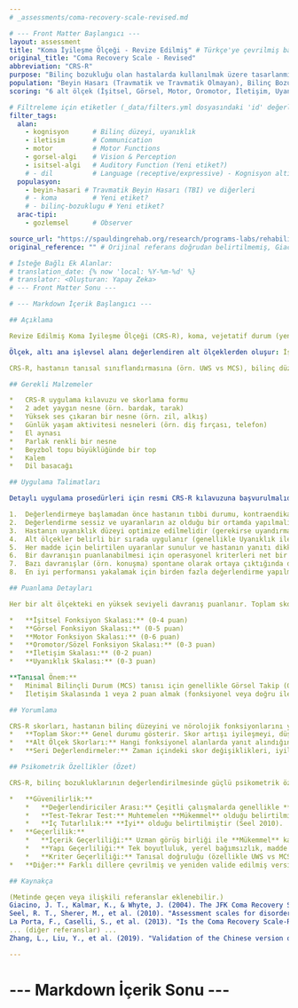 ```yaml
---
# _assessments/coma-recovery-scale-revised.md

# --- Front Matter Başlangıcı ---
layout: assessment
title: "Koma İyileşme Ölçeği - Revize Edilmiş" # Türkçe'ye çevrilmiş başlık
original_title: "Coma Recovery Scale - Revised"
abbreviation: "CRS-R"
purpose: "Bilinç bozukluğu olan hastalarda kullanılmak üzere tasarlanmış standartlaştırılmış bir nörodavranışsal değerlendirme ölçüsüdür. Tanı koymak, davranışsal iyileşmeyi izlemek, sonucu öngörmek ve tedavi etkinliğini değerlendirmek amacıyla kullanılır."
population: "Beyin Hasarı (Travmatik ve Travmatik Olmayan), Bilinç Bozuklukları (Koma, Vejetatif Durum/Yanıt Vermeyen Uyanıklık Sendromu, Minimal Bilinçli Durum)." # Metinde geçen ana gruplar
scoring: "6 alt ölçek (İşitsel, Görsel, Motor, Oromotor, İletişim, Uyanıklık). Her alt ölçekteki maddeler hiyerarşik olarak düzenlenmiştir (refleksif aktiviteden bilişsel aracılı davranışlara). Toplam skor 0 ile 23 arasında değişir."

# Filtreleme için etiketler (_data/filters.yml dosyasındaki 'id' değerleri kullanılacak)
filter_tags:
  alan:
    - kognisyon      # Bilinç düzeyi, uyanıklık
    - iletisim       # Communication
    - motor          # Motor Functions
    - gorsel-algi    # Vision & Perception
    - isitsel-algi   # Auditory Function (Yeni etiket?)
    # - dil          # Language (receptive/expressive) - Kognisyon altında?
  populasyon:
    - beyin-hasari # Travmatik Beyin Hasarı (TBI) ve diğerleri
    # - koma         # Yeni etiket?
    # - bilinç-bozuklugu # Yeni etiket?
  arac-tipi:
    - gozlemsel      # Observer

source_url: "https://spauldingrehab.org/research/programs-labs/rehabilitation-outcomes-center/crs-r" # Metindeki link
original_reference: "" # Orijinal referans doğrudan belirtilmemiş, Giacino et al. genellikle atıfta bulunulur. Manuel kontrol edilmeli.

# İsteğe Bağlı Ek Alanlar:
# translation_date: {% now 'local: %Y-%m-%d' %}
# translator: <Oluşturan: Yapay Zeka>
# --- Front Matter Sonu ---

# --- Markdown İçerik Başlangıcı ---

## Açıklama

Revize Edilmiş Koma İyileşme Ölçeği (CRS-R), koma, vejetatif durum (yeni adıyla yanıt vermeyen uyanıklık sendromu - UWS) ve minimal bilinçli durum (MCS) gibi ciddi bilinç bozukluğu (DoC - Disorders of Consciousness) olan hastaların değerlendirilmesi için özel olarak tasarlanmış, standartlaştırılmış bir nörodavranışsal ölçektir.

Ölçek, altı ana işlevsel alanı değerlendiren alt ölçeklerden oluşur: İşitsel, Görsel, Motor, Oromotor, İletişim ve Uyanıklık. Her alt ölçekteki maddeler, en temel refleksif yanıtlardan başlayarak daha karmaşık, bilişsel olarak yönlendirilen davranışlara doğru hiyerarşik bir şekilde sıralanmıştır. Puanlama, gözlemlenen davranışların operasyonel olarak tanımlanmış kriterleri karşılayıp karşılamadığına göre yapılır. En düşük toplam skor 0, en yüksek toplam skor 23'tür.

CRS-R, hastanın tanısal sınıflandırmasına (örn. UWS vs MCS), bilinç düzeyindeki ince değişikliklerin saptanmasına, prognozun belirlenmesine ve uygulanan tedavilerin etkinliğinin değerlendirilmesine yardımcı olur. Özellikle, minimal bilinçli durumu (MCS) vejetatif durumdan ayırt etmede önemli bir araç olarak kabul edilir. Toplam skor 10 veya üzeri genellikle MCS veya Emergent MCS (eMCS) tanısını destekler. Ayrıca, dil işlevlerinin varlığına göre hastaları "MCS+" ve "MCS-" olarak alt gruplara ayırmak için de kullanılabilir.

## Gerekli Malzemeler

*   CRS-R uygulama kılavuzu ve skorlama formu
*   2 adet yaygın nesne (örn. bardak, tarak)
*   Yüksek ses çıkaran bir nesne (örn. zil, alkış)
*   Günlük yaşam aktivitesi nesneleri (örn. diş fırçası, telefon)
*   El aynası
*   Parlak renkli bir nesne
*   Beyzbol topu büyüklüğünde bir top
*   Kalem
*   Dil basacağı

## Uygulama Talimatları

Detaylı uygulama prosedürleri için resmi CRS-R kılavuzuna başvurulmalıdır. Genel prensipler şunlardır:

1.  Değerlendirmeye başlamadan önce hastanın tıbbi durumu, kontraendikasyonlar ve önlemler hakkında bilgi alınmalıdır.
2.  Değerlendirme sessiz ve uyaranların az olduğu bir ortamda yapılmalıdır.
3.  Hastanın uyanıklık düzeyi optimize edilmelidir (gerekirse uyandırma manevraları uygulanır).
4.  Alt ölçekler belirli bir sırada uygulanır (genellikle Uyanıklık ile başlanır).
5.  Her madde için belirtilen uyaranlar sunulur ve hastanın yanıtı dikkatlice gözlemlenir.
6.  Bir davranışın puanlanabilmesi için operasyonel kriterleri net bir şekilde karşılaması gerekir. Şüphe durumunda, davranış var olarak puanlanmaz ve bir alt madde değerlendirilir.
7.  Bazı davranışlar (örn. konuşma) spontane olarak ortaya çıktığında da puanlanabilir.
8.  En iyi performansı yakalamak için birden fazla değerlendirme yapılması önerilebilir (bazı kaynaklar 5 defaya kadar önermektedir).

## Puanlama Detayları

Her bir alt ölçekteki en yüksek seviyeli davranış puanlanır. Toplam skor, 6 alt ölçekten alınan puanların toplamıdır (0-23).

*   **İşitsel Fonksiyon Skalası:** (0-4 puan)
*   **Görsel Fonksiyon Skalası:** (0-5 puan)
*   **Motor Fonksiyon Skalası:** (0-6 puan)
*   **Oromotor/Sözel Fonksiyon Skalası:** (0-3 puan)
*   **İletişim Skalası:** (0-2 puan)
*   **Uyanıklık Skalası:** (0-3 puan)

**Tanısal Önem:**
*   Minimal Bilinçli Durum (MCS) tanısı için genellikle Görsel Takip (Görsel=2), Nesne Tanıma (Görsel=3), Otomatik Motor Yanıt (Motor=5) veya İstekli Hareket (Motor=6) gibi kortikal aracılı davranışlardan en az birinin varlığı gerekir.
*   İletişim Skalasında 1 veya 2 puan almak (fonksiyonel veya doğru iletişim) hastanın Emergent MCS (eMCS) veya bilinçli durumda olduğunu gösterir.

## Yorumlama

CRS-R skorları, hastanın bilinç düzeyini ve nörolojik fonksiyonlarını yansıtır.
*   **Toplam Skor:** Genel durumu gösterir. Skor artışı iyileşmeyi, düşüşü kötüleşmeyi işaret eder. 10 ve üzeri skorlar genellikle MCS veya daha iyi bir durumu düşündürür.
*   **Alt Ölçek Skorları:** Hangi fonksiyonel alanlarda yanıt alındığını veya alınmadığını gösterir. Özellikle Görsel, Motor ve İletişim alt ölçeklerindeki yüksek skorlar kortikal aktivitenin varlığını gösterir ve tanısal olarak önemlidir.
*   **Seri Değerlendirmeler:** Zaman içindeki skor değişiklikleri, iyileşme hızını ve prognozu değerlendirmede kritiktir.

## Psikometrik Özellikler (Özet)

CRS-R, bilinç bozukluklarının değerlendirilmesinde güçlü psikometrik özelliklere sahip, yaygın olarak kabul gören bir ölçektir.

*   **Güvenilirlik:**
    *   **Değerlendiriciler Arası:** Çeşitli çalışmalarda genellikle **İyi** ile **Mükemmel** arasında bulunmuştur.
    *   **Test-Tekrar Test:** Muhtemelen **Mükemmel** olduğu belirtilmiştir (Seel 2010).
    *   **İç Tutarlılık:** **İyi** olduğu belirtilmiştir (Seel 2010).
*   **Geçerlilik:**
    *   **İçerik Geçerliliği:** Uzman görüş birliği ile **Mükemmel** kabul edilir. Bilinç düzeylerini (refleksiften bilişsel aracılıya) yansıtan hiyerarşik yapısı önemlidir.
    *   **Yapı Geçerliliği:** Tek boyutluluk, yerel bağımsızlık, madde değişmezliği gibi Rasch analizi kriterlerini karşıladığı ve interval (aralıklı) ölçüm özelliklerine sahip olduğu gösterilmiştir (La Porta 2013; Gerrard 2014).
    *   **Kriter Geçerliliği:** Tanısal doğruluğu (özellikle UWS vs MCS ayrımında) yüksektir. Prognozu öngörmede ve tedavi etkinliğini değerlendirmede kullanışlıdır.
*   **Diğer:** Farklı dillere çevrilmiş ve yeniden valide edilmiş versiyonları mevcuttur. Pediatrik versiyonu (CRS-P) 1-5 yaş arası çocuklar için geliştirilmiştir.

## Kaynakça

(Metinde geçen veya ilişkili referanslar eklenebilir.)
Giacino, J. T., Kalmar, K., & Whyte, J. (2004). The JFK Coma Recovery Scale-Revised: measurement characteristics and diagnostic utility. Arch Phys Med Rehabil, 85(12), 2020-2029.
Seel, R. T., Sherer, M., et al. (2010). "Assessment scales for disorders of consciousness: evidence-based recommendations for clinical practice and research." Arch Phys Med Rehabil 91(12): 1795-1813.
La Porta, F., Caselli, S., et al. (2013). "Is the Coma Recovery Scale-Revised an interval scale? A Rasch analysis." Arch Phys Med Rehabil 94(10): 1942-1948.
... (diğer referanslar) ...
Zhang, L., Liu, Y., et al. (2019). "Validation of the Chinese version of the Coma Recovery Scale-Revised." Brain Inj 33(1): 80-85.

---
```

# --- Markdown İçerik Sonu ---